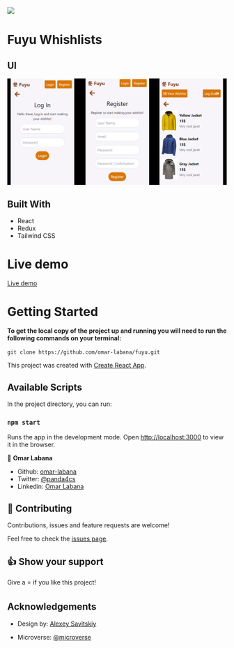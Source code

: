 ![](https://img.shields.io/badge/Microverse-blueviolet)

# Fuyu Whishlists 

> 

## UI

![screenshot](./docs/screen.png)



## Built With

- React
- Redux
- Tailwind CSS

# Live demo

[Live demo](https://fuyu-jackets.herokuapp.com/)

# Getting Started

**To get the local copy of the project up and running you will need to run the following commands on your terminal:**

`git clone https://github.com/omar-labana/fuyu.git`

This project was created with [Create React App](https://github.com/facebook/create-react-app).

## Available Scripts

In the project directory, you can run:

### `npm start`

Runs the app in the development mode.
Open [http://localhost:3000](http://localhost:3000) to view it in the browser.


👤 **Omar Labana**

- Github: [omar-labana](https://github.com/omar-labana)
- Twitter: [@panda4cs](https://twitter.com/panda4cs)
- Linkedin: [Omar Labana](https://www.linkedin.com/in/omar-labana)


## 🤝 Contributing

Contributions, issues and feature requests are welcome!

Feel free to check the [issues page](https://github.com/omar-labana/fuyu-apu/issues).


## 👍 Show your support

Give a ⭐️ if you like this project!

## Acknowledgements

- Design by: [Alexey Savitskiy](https://www.behance.net/gallery/37706679/Circle-(Landing-page-Dashboard-Mobile-App))

- Microverse: [@microverse](https://www.microverse.org/)
